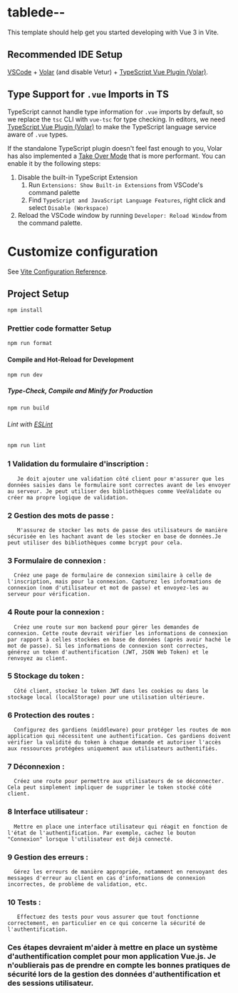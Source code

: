 # tablede--

This template should help get you started developing with Vue 3 in Vite.

## Recommended IDE Setup

[VSCode](https://code.visualstudio.com/) + [Volar](https://marketplace.visualstudio.com/items?itemName=Vue.volar) (and disable Vetur) + [TypeScript Vue Plugin (Volar)](https://marketplace.visualstudio.com/items?itemName=Vue.vscode-typescript-vue-plugin).

## Type Support for `.vue` Imports in TS

TypeScript cannot handle type information for `.vue` imports by default, so we replace the `tsc` CLI with `vue-tsc` for type checking. In editors, we need [TypeScript Vue Plugin (Volar)](https://marketplace.visualstudio.com/items?itemName=Vue.vscode-typescript-vue-plugin) to make the TypeScript language service aware of `.vue` types.

If the standalone TypeScript plugin doesn't feel fast enough to you, Volar has also implemented a [Take Over Mode](https://github.com/johnsoncodehk/volar/discussions/471#discussioncomment-1361669) that is more performant. You can enable it by the following steps:

1. Disable the built-in TypeScript Extension
    1) Run `Extensions: Show Built-in Extensions` from VSCode's command palette
    2) Find `TypeScript and JavaScript Language Features`, right click and select `Disable (Workspace)`
2. Reload the VSCode window by running `Developer: Reload Window` from the command palette.

# Customize configuration

See [Vite Configuration Reference](https://vitejs.dev/config/).

## Project Setup

```sh
npm install
```

### Prettier code formatter Setup

```sh
npm run format
```

#### Compile and Hot-Reload for Development

```sh
npm run dev
```

##### Type-Check, Compile and Minify for Production

```sh
npm run build
```

###### Lint with [ESLint](https://eslint.org/)

```sh
npm run lint
```
    
### 1  Validation du formulaire d'inscription : 
       Je doit ajouter une validation côté client pour m'assurer que les données saisies dans le formulaire sont correctes avant de les envoyer au serveur. Je peut utiliser des bibliothèques comme VeeValidate ou créer ma propre logique de validation. 

### 2  Gestion des mots de passe : 
       M'assurez de stocker les mots de passe des utilisateurs de manière sécurisée en les hachant avant de les stocker en base de données.Je peut utiliser des bibliothèques comme bcrypt pour cela.

### 3 Formulaire de connexion : 
      Créez une page de formulaire de connexion similaire à celle de l'inscription, mais pour la connexion. Capturez les informations de connexion (nom d'utilisateur et mot de passe) et envoyez-les au serveur pour vérification.

### 4 Route pour la connexion : 
      Créez une route sur mon backend pour gérer les demandes de connexion. Cette route devrait vérifier les informations de connexion par rapport à celles stockées en base de données (après avoir haché le mot de passe). Si les informations de connexion sont correctes, générez un token d'authentification (JWT, JSON Web Token) et le renvoyez au client.

### 5 Stockage du token : 
      Côté client, stockez le token JWT dans les cookies ou dans le stockage local (localStorage) pour une utilisation ultérieure.

### 6 Protection des routes : 
      Configurez des gardiens (middleware) pour protéger les routes de mon application qui nécessitent une authentification. Ces gardiens doivent vérifier la validité du token à chaque demande et autoriser l'accès aux ressources protégées uniquement aux utilisateurs authentifiés.

### 7 Déconnexion : 
      Créez une route pour permettre aux utilisateurs de se déconnecter. Cela peut simplement impliquer de supprimer le token stocké côté client.

### 8 Interface utilisateur : 
      Mettre en place une interface utilisateur qui réagit en fonction de l'état de l'authentification. Par exemple, cachez le bouton "Connexion" lorsque l'utilisateur est déjà connecté.

### 9 Gestion des erreurs : 
      Gérez les erreurs de manière appropriée, notamment en renvoyant des messages d'erreur au client en cas d'informations de connexion incorrectes, de problème de validation, etc.

### 10 Tests : 
       Effectuez des tests pour vous assurer que tout fonctionne correctement, en particulier en ce qui concerne la sécurité de l'authentification.

### Ces étapes devraient m'aider à mettre en place un système d'authentification complet pour mon application Vue.js. Je n'oublierais pas de prendre en compte les bonnes pratiques de sécurité lors de la gestion des données d'authentification et des sessions utilisateur.